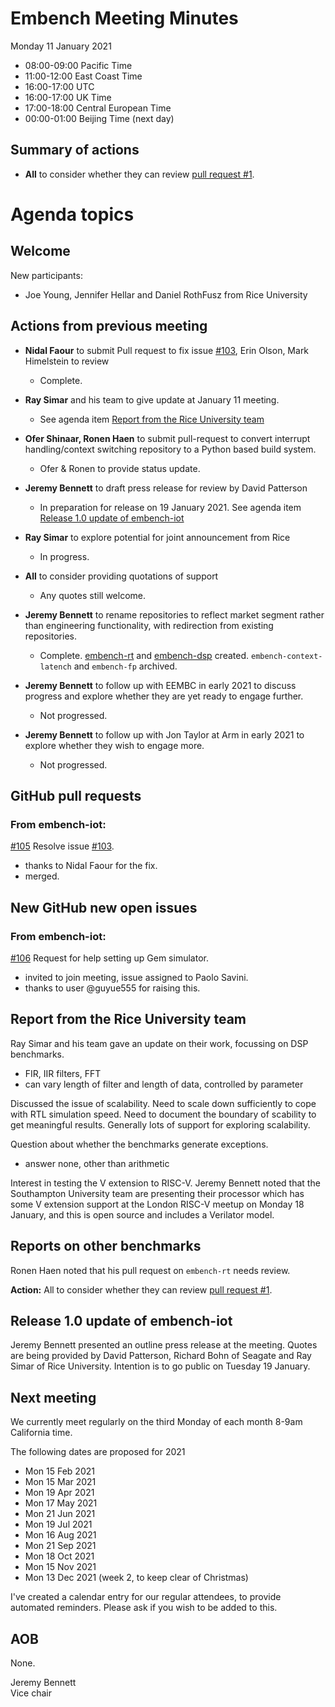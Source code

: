 # Embench Meeting Minutes

Monday 11 January 2021

- 08:00-09:00 Pacific Time
- 11:00-12:00 East Coast Time
- 16:00-17:00 UTC
- 16:00-17:00 UK Time
- 17:00-18:00 Central European Time
- 00:00-01:00 Beijing Time (next day)

## Summary of actions

- **All** to consider whether they can review [pull request #1](https://github.com/embench/embench-rt/pull/1).

# Agenda topics

## Welcome

New participants:

- Joe Young, Jennifer Hellar and Daniel RothFusz from Rice University

## Actions from previous meeting

- **Nidal Faour** to submit Pull request to fix issue [#103](https://github.com/embench/embench-iot/issues/103), Erin Olson, Mark Himelstein to review

	- Complete.

- **Ray Simar** and his team to give update at January 11 meeting.

	- See agenda item [Report from the Rice University team](#report-from-the-rice-university-team)

- **Ofer Shinaar, Ronen Haen** to submit pull-request to convert interrupt handling/context switching repository to a Python based build system.

	- Ofer & Ronen to provide status update.

- **Jeremy Bennett** to draft press release for review by David Patterson

	- In preparation for release on 19 January 2021. See agenda item [Release 1.0 update of embench-iot](#release-10-update-of-embench-iot)

- **Ray Simar** to explore potential for joint announcement from Rice

	- In progress.

- **All** to consider providing quotations of support

	- Any quotes still welcome.

- **Jeremy Bennett** to rename repositories to reflect market segment rather than engineering functionality, with redirection from existing repositories.

	- Complete. [embench-rt](https://github.com/embench/embench-rt) and [embench-dsp](https://github.com/embench/embench-dsp) created. `embench-context-latench` and `embench-fp` archived.

- **Jeremy Bennett** to follow up with EEMBC in early 2021 to discuss progress and explore whether they are yet ready to engage further.

	- Not progressed.

- **Jeremy Bennett** to follow up with Jon Taylor at Arm in early 2021 to explore whether they wish to engage more.

	- Not progressed.

## GitHub pull requests

### From embench-iot:

[#105](https://github.com/embench/embench-iot/pull/105) Resolve issue [#103](https://github.com/embench/embench-iot/issues/103).

- thanks to Nidal Faour for the fix.
- merged.

## New GitHub new open issues

### From embench-iot:

[#106](https://github.com/embench/embench-iot/issues/106) Request for help setting up Gem simulator.

- invited to join meeting, issue assigned to Paolo Savini.
- thanks to user @guyue555 for raising this.

## Report from the Rice University team

Ray Simar and his team gave an update on their work, focussing on DSP
benchmarks.

- FIR, IIR filters, FFT
- can vary length of filter and length of data, controlled by parameter

Discussed the issue of scalability. Need to scale down sufficiently to cope with RTL simulation speed. Need to document the boundary of scability to get meaningful results. Generally lots of support for exploring scalability.

Question about whether the benchmarks generate exceptions.

- answer none, other than arithmetic

Interest in testing the V extension to RISC-V. Jeremy Bennett noted that the
Southampton University team are presenting their processor which has some V extension support at the London RISC-V meetup on Monday 18 January, and this is open source and includes a Verilator model.

## Reports on other benchmarks

Ronen Haen noted that his pull request on `embench-rt` needs review.

**Action:** All to consider whether they can review [pull request #1](https://github.com/embench/embench-rt/pull/1).

## Release 1.0 update of embench-iot

Jeremy Bennett presented an outline press release at the meeting. Quotes are being provided by David Patterson, Richard Bohn of Seagate and Ray Simar of Rice University. Intention is to go public on Tuesday 19 January.

## Next meeting

We currently meet regularly on the third Monday of each month 8-9am California time.

The following dates are proposed for 2021

- Mon 15 Feb 2021
- Mon 15 Mar 2021
- Mon 19 Apr 2021
- Mon 17 May 2021
- Mon 21 Jun 2021
- Mon 19 Jul 2021
- Mon 16 Aug 2021
- Mon 21 Sep 2021
- Mon 18 Oct 2021
- Mon 15 Nov 2021
- Mon 13 Dec 2021 (week 2, to keep clear of Christmas)

I've created a calendar entry for our regular attendees, to provide automated reminders. Please ask if you wish to be added to this.

## AOB

None.


Jeremy Bennett\
Vice chair
